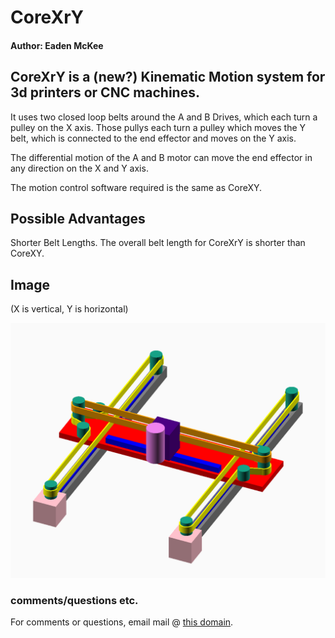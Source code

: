 # CoreXrY

#### Author: Eaden McKee

## CoreXrY is a (new?) Kinematic Motion system for 3d printers or CNC machines.

It uses two closed loop belts around the A and B Drives, which each turn a pulley on the X axis. Those pullys each turn a pulley which moves the Y belt, which is connected to the end effector and moves on the Y axis.

The differential motion of the A and B motor can move the end effector in any direction on the X and Y axis.

The motion control software required is the same as CoreXY.

## Possible Advantages
Shorter Belt Lengths. The overall belt length for CoreXrY is shorter than CoreXY.

## Image

(X is vertical, Y is horizontal)

![CoreXrY](corexry.png)

### comments/questions etc. 

For comments or questions, email mail @ [this domain](https://eaden.net). 
